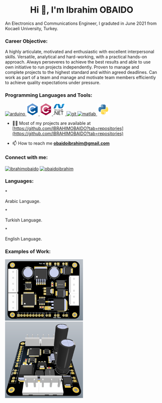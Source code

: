 <h1 align="center">Hi 👋, I'm Ibrahim OBAIDO</h1>
<p align="left">An Electronics and Communications Engineer, I graduted in June 2021 from Kocaeli University, Turkey.</p>

<h3 align="left">Career Objective:</h3>
<p align="left">A highly articulate, motivated and enthusiastic with excellent interpersonal skills. Versatile, analytical and hard-working, with a practical hands-on approach. Always perseveres to achieve the best results and able to use own initiative to run projects independently. Proven to manage and complete projects to the highest standard and within agreed deadlines. Can work as part of a team and manage and motivate team members efficiently to achieve quality expectations under pressure.</p>

<h3 align="left"> Programming Languages and Tools:</h3>
<p align="left"> <a href="https://www.arduino.cc/" target="_blank" rel="noreferrer"> <img src="https://cdn.worldvectorlogo.com/logos/arduino-1.svg" alt="arduino" width="40" height="40"/> </a> <a href="https://www.cprogramming.com/" target="_blank" rel="noreferrer"> <img src="https://raw.githubusercontent.com/devicons/devicon/master/icons/c/c-original.svg" alt="c" width="40" height="40"/> </a> <a href="https://www.w3schools.com/cpp/" target="_blank" rel="noreferrer"> <img src="https://raw.githubusercontent.com/devicons/devicon/master/icons/cplusplus/cplusplus-original.svg" alt="cplusplus" width="40" height="40"/> </a> <a href="https://dotnet.microsoft.com/" target="_blank" rel="noreferrer"> <img src="https://raw.githubusercontent.com/devicons/devicon/master/icons/dot-net/dot-net-original-wordmark.svg" alt="dotnet" width="40" height="40"/> </a> <a href="https://git-scm.com/" target="_blank" rel="noreferrer"> <img src="https://www.vectorlogo.zone/logos/git-scm/git-scm-icon.svg" alt="git" width="40" height="40"/> </a> <a href="https://www.mathworks.com/" target="_blank" rel="noreferrer"> <img src="https://upload.wikimedia.org/wikipedia/commons/2/21/Matlab_Logo.png" alt="matlab" width="40" height="40"/> </a> <a href="https://www.python.org" target="_blank" rel="noreferrer"> <img src="https://raw.githubusercontent.com/devicons/devicon/master/icons/python/python-original.svg" alt="python" width="40" height="40"/> </a> </p>

- 👨‍💻 Most of my projects are available at [https://github.com/IBRAHIMOBAIDO?tab=repositories](https://github.com/IBRAHIMOBAIDO?tab=repositories)

- 📫 How to reach me **obaidoibrahim@gmail.com**

<h3 align="left">Connect with me:</h3>
<p align="left">
<a href="https://linkedin.com/in/ibrahimobaido" target="blank"><img align="center" src="https://raw.githubusercontent.com/rahuldkjain/github-profile-readme-generator/master/src/images/icons/Social/linked-in-alt.svg" alt="ibrahimobaido" height="30" width="40" /></a>
<a href="https://fb.com/obaidoibrahim" target="blank"><img align="center" src="https://raw.githubusercontent.com/rahuldkjain/github-profile-readme-generator/master/src/images/icons/Social/facebook.svg" alt="obaidoibrahim" height="30" width="40" /></a>
</p>

<h3 align="left">Languages:</h3>
* <p align="left">Arabic Language.</p>
* <p align="left">Turkish Language.</p>
* <p align="left">English Language.</p>

<h3 align="left">Examples of Work:</h3>
<img src="https://github.com/IBRAHIMOBAIDO/Electronic-Power-Steering-test-device-s-board/blob/master/Top%203D%20Black.png" width ="256"/>
<img align="center" src="https://github.com/IBRAHIMOBAIDO/Electronic-Power-Steering-test-device-s-board/blob/master/Top%203D%20Black%202.png" width ="256"/>
